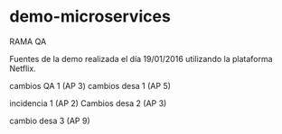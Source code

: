 # demo-microservices
RAMA QA

Fuentes de la demo realizada el día 19/01/2016 utilizando la plataforma Netflix.

cambios QA 1 (AP 3)
cambios desa 1 (AP 5) 

incidencia 1 (AP 2)
Cambios desa 2 (AP 3)




cambio desa 3 (AP 9)
